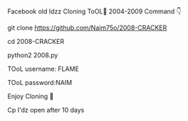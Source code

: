 Facebook old Idzz Cloning ToOL🖤
2004-2009
Command 👇


git clone https://github.com/Naim75o/2008-CRACKER


cd 2008-CRACKER




python2 2008.py


TOoL username: FLAME



TOoL password:NAIM


Enjoy Cloning 💞


Cp I'dz open after 10 days
